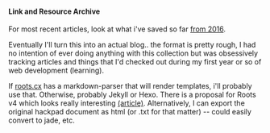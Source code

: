 #### Link and Resource Archive

For most recent articles, look at what i've saved so far [from 2016](https://github.com/newswim/article-archive/blob/master/Feb%202016%20-%20The%20Future/readme.md).

Eventually I'll turn this into an actual blog.. the format is pretty rough, I had no intention of ever doing anything with this collection but was obsessively tracking articles and things that I'd checked out during my first year or so of web development (learning).

If [roots.cx](http://roots.cx/) has a markdown-parser that will render templates, i'll probably use that. Otherwise, probably Jekyll or Hexo. There is a proposal for Roots v4 which looks really interesting [(article)](https://medium.com/@jescalan/eaa10c75eb22#.vip37pdlo). Alternatively, I can export the original hackpad document as html (or .txt for that matter) -- could easily convert to jade, etc.

